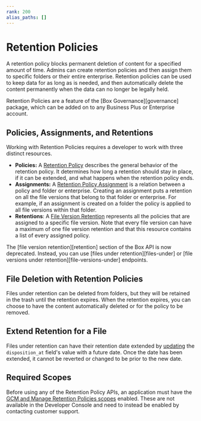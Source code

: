 ```yaml
---
rank: 200
alias_paths: []
---
```


# Retention Policies

A retention policy blocks permanent deletion of content for a specified amount
of time. Admins can create retention policies and then assign them to
specific folders or their entire enterprise. Retention policies can be used to
keep data for as long as is needed, and then automatically delete the content
permanently when the data can no longer be legally held.

<Message>
  Retention Policies are a feature of the [Box Governance][governance] package,
  which   can be added on to any Business Plus or Enterprise account.
</Message>

## Policies, Assignments, and Retentions

Working with Retention Policies requires a developer to work with three
distinct resources.

* **Policies:**  A [Retention Policy][policy] describes the general behavior of the retention policy. It determines how long a retention should stay in place, if it can be extended, and what happens when the retention policy ends.
* **Assignments:** A [Retention Policy Assignment][assignment] is a relation between a policy and folder or enterprise. Creating an assignment puts a retention on all the file versions that belong to that folder or enterprise. For example, if an assignment is created on a folder the policy is applied to all file versions within that folder.
* **Retentions**: A [File Version Retention][retention] represents all the policies that are assigned to a specific file version. Note that every file version can have a maximum of one file version retention and that this resource contains a list of every assigned policy.

<Message type='warning'>
  The [file version retention][retention] section of the Box API
  is now deprecated. Instead, you can use [files under retention][files-under] or
  [file versions under retention][file-versions-under] endpoints.
</Message>

## File Deletion with Retention Policies

Files under retention can be deleted from folders, but they will be retained in
the trash until the retention expires. When the retention expires,
you can choose to have the content automatically deleted or for the policy to be
removed.

## Extend Retention for a File

Files under retention can have their retention date extended by
[updating][extend-retention] the `disposition_at` field's value with a future
date. Once the date has been extended, it cannot be reverted or changed to be
prior to the new date.

## Required Scopes

Before using any of the Retention Policy APIs, an application must have the [GCM
and Manage Retention Policies scopes][scopes] enabled. These are not available
in the Developer Console and need to instead be enabled by contacting customer
support.

[scopes]: g://api-calls/permissions-and-errors/scopes
[policy]: r://retention_policy
[assignment]: r://retention_policy_assignment
[retention]: r://file_version_retention
[governance]: https://www.box.com/security/governance-and-compliance
[files-under]: e://get-retention-policy-assignments-id-files-under-retention
[file-versions-under]: e://get-retention-policy-assignments-id-file-versions-under-retention
[extend-retention]: e://put-files-id/#param-disposition_at
